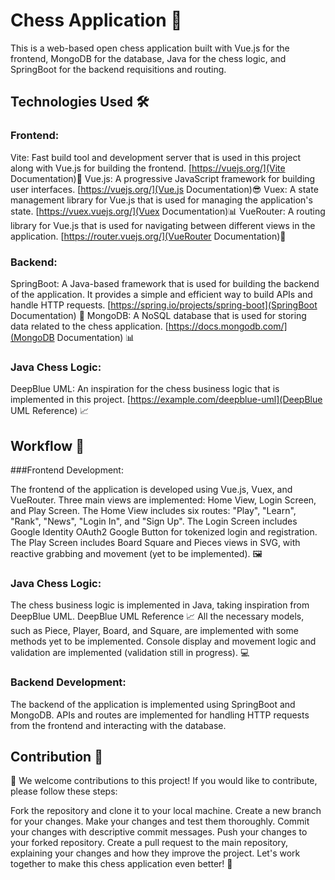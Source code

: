 # Chess Application 🏁

This is a web-based open chess application built with Vue.js for the frontend, MongoDB for the database, Java for the chess logic, and SpringBoot for the backend requisitions and routing.

## Technologies Used 🛠️

### Frontend:

Vite: Fast build tool and development server that is used in this project along with Vue.js for building the frontend. [https://vuejs.org/](Vite Documentation)🚀
Vue.js: A progressive JavaScript framework for building user interfaces. [https://vuejs.org/](Vue.js Documentation)😎
Vuex: A state management library for Vue.js that is used for managing the application's state. [https://vuex.vuejs.org/](Vuex Documentation)📊
VueRouter: A routing library for Vue.js that is used for navigating between different views in the application. [https://router.vuejs.org/](VueRouter Documentation)🚦

### Backend:

SpringBoot: A Java-based framework that is used for building the backend of the application. It provides a simple and efficient way to build APIs and handle HTTP requests. [https://spring.io/projects/spring-boot](SpringBoot Documentation) 🚀
MongoDB: A NoSQL database that is used for storing data related to the chess application. [https://docs.mongodb.com/](MongoDB Documentation) 📊

### Java Chess Logic:

DeepBlue UML: An inspiration for the chess business logic that is implemented in this project. [https://example.com/deepblue-uml](DeepBlue UML Reference) 📈

## Workflow 🚀

###Frontend Development:

The frontend of the application is developed using Vue.js, Vuex, and VueRouter.
Three main views are implemented: Home View, Login Screen, and Play Screen.
The Home View includes six routes: "Play", "Learn", "Rank", "News", "Login In", and "Sign Up".
The Login Screen includes Google Identity OAuth2 Google Button for tokenized login and registration.
The Play Screen includes Board Square and Pieces views in SVG, with reactive grabbing and movement (yet to be implemented). 🖼️

### Java Chess Logic:

The chess business logic is implemented in Java, taking inspiration from DeepBlue UML. DeepBlue UML Reference 📈
All the necessary models, such as Piece, Player, Board, and Square, are implemented with some methods yet to be implemented.
Console display and movement logic and validation are implemented (validation still in progress). 💻

### Backend Development:

The backend of the application is implemented using SpringBoot and MongoDB.
APIs and routes are implemented for handling HTTP requests from the frontend and interacting with the database.

## Contribution 🤝
👏 We welcome contributions to this project! If you would like to contribute, please follow these steps:

Fork the repository and clone it to your local machine.
Create a new branch for your changes.
Make your changes and test them thoroughly.
Commit your changes with descriptive commit messages.
Push your changes to your forked repository.
Create a pull request to the main repository, explaining your changes and how they improve the project.
Let's work together to make this chess application even better! 🚀
